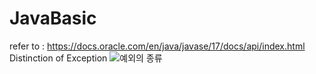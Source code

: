 # JavaBasic
refer to : <https://docs.oracle.com/en/java/javase/17/docs/api/index.html>
Distinction of Exception
![예외의 종류](https://github.com/JinYoung5/ch02-javaAdvanced/assets/143825200/647b20f2-7899-44c5-9070-c24edea4840a)


